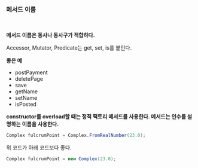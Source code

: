 ### 메서드 이름
<br>

**메서드 이름은 동사나 동사구가 적합하다.** 

Accessor, Mutator, Predicate는 get, set, is를 붙인다.

**좋은 예** 

* postPayment
* deletePage
* save
* getName
* setName
* isPosted

**constructor를 overload할 때는 정적 팩토리 메서드를 사용한다. 메서드는 인수를 설명하는 이름을 사용한다.** 

```java
Complex fulcrumPoint = Complex.FromRealNumber(23.0);
```

위 코드가 아래 코드보다 좋다.

```java
Complex fulcrumPoint = new Complex(23.0);
```



